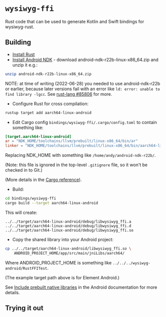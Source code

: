 # `wysiwyg-ffi`

Rust code that can be used to generate Kotlin and Swift bindings for
wysiwyg-rust.

## Building

* [Install Rust](https://www.rust-lang.org/tools/install)
* [Install Android NDK](https://developer.android.com/ndk/downloads) - download
  android-ndk-r22b-linux-x86_64.zip and unzip it e.g.:

```bash
unzip android-ndk-r22b-linux-x86_64.zip
```

NOTE: at time of writing (2022-06-28) you needed to use android-ndk-r22b or
earlier, because later versions fail with an error like
`ld: error: unable to find library -lgcc`.  See
[rust-lang #85806](https://github.com/rust-lang/rust/pull/85806) for more.

* Configure Rust for cross compilation:

```bash
rustup target add aarch64-linux-android
```

* Edit Cargo config `bindings/wysiwyg-ffi/.cargo/config.toml` to contain
  something like:

```toml
[target.aarch64-linux-android]
ar = "NDK_HOME/toolchains/llvm/prebuilt/linux-x86_64/bin/ar"
linker = "NDK_HOME/toolchains/llvm/prebuilt/linux-x86_64/bin/aarch64-linux-android30-clang"
```

Replacing NDK_HOME with something like `/home/andy/android-ndk-r22b/`.

(Note: this file is ignored in the top-level `.gitignore` file, so it won't be
checked in to Git.)

(More details in the
[Cargo reference](https://doc.rust-lang.org/cargo/reference/config.html)).


* Build:

```bash
cd bindings/wysiwyg-ffi
cargo build --target aarch64-linux-android
```

This will create:

```
../../target/aarch64-linux-android/debug/libwysiwyg_ffi.a
../../target/aarch64-linux-android/debug/libwysiwyg_ffi.d
../../target/aarch64-linux-android/debug/libwysiwyg_ffi.so
```

* Copy the shared library into your Android project:

```bash
cp ../../target/aarch64-linux-android/libwysiwyg_ffi.so \
    ANDROID_PROJECT_HOME/app/src/main/jniLibs/aarch64/
```

Where ANDROID_PROJECT_HOME is something like
`../../../wysiwyg-android/RustFFITest`.

(The example target path above is for Element Android.)


See
[Include prebuilt native libraries](https://developer.android.com/studio/projects/gradle-external-native-builds#jniLibs)
in the Android documentation for more details.

## Trying it out
